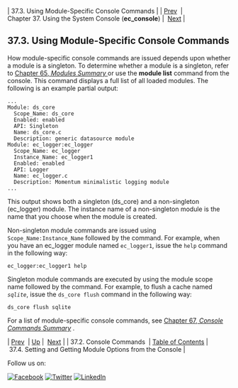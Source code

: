 | 37.3. Using Module-Specific Console Commands |
| [Prev](operations.console-commands.php)  | Chapter 37. Using the System Console (**ec_console**) |  [Next](modules.options.console.php) |

## 37.3. Using Module-Specific Console Commands

How module-specific console commands are issued depends upon whether a module is a singleton. To determine whether a module is a singleton, refer to [Chapter 65, *Modules Summary*        ](modules.summary.all.modules.php "Chapter 65. Modules Summary") or use the **module list**      command from the console. This command displays a full list of all loaded modules. The following is an example partial output:

```
...
Module: ds_core
  Scope_Name: ds_core
  Enabled: enabled
  API: Singleton
  Name: ds_core.c
  Description: generic datasource module
Module: ec_logger:ec_logger
  Scope_Name: ec_logger
  Instance_Name: ec_logger1
  Enabled: enabled
  API: Logger
  Name: ec_logger.c
  Description: Momentum minimalistic logging module
...
```

This output shows both a singleton (ds_core) and a non-singleton (ec_logger) module. The instance name of a non-singleton module is the name that you choose when the module is created.

Non-singleton module commands are issued using `Scope_Name:Instance_Name` followed by the command. For example, when you have an ec_logger module named `ec_logger1`, issue the `help` command in the following way:

`ec_logger:ec_logger1 help`

Singleton module commands are executed by using the module scope name followed by the command. For example, to flush a cache named *`sqlite`*, issue the `ds_core flush` command in the following way:

`ds_core flush sqlite`

For a list of module-specific console commands, see [Chapter 67, *Console Commands Summary*](console_commands.php "Chapter 67. Console Commands Summary") .

| [Prev](operations.console-commands.php)  | [Up](operations.php) |  [Next](modules.options.console.php) |
| 37.2. Console Commands  | [Table of Contents](index.php) |  37.4. Setting and Getting Module Options from the Console |

Follow us on:

[![Facebook](https://support.messagesystems.com/images/icon-facebook.png)](http://www.facebook.com/messagesystems) [![Twitter](https://support.messagesystems.com/images/icon-twitter.png)](http://twitter.com/#!/MessageSystems) [![LinkedIn](https://support.messagesystems.com/images/icon-linkedin.png)](http://www.linkedin.com/company/message-systems)